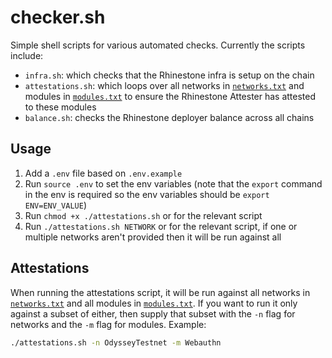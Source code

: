 # checker.sh

Simple shell scripts for various automated checks. Currently the scripts include:

- `infra.sh`: which checks that the Rhinestone infra is setup on the chain
- `attestations.sh`: which loops over all networks in [`networks.txt`](https://github.com/rhinestonewtf/constants/blob/main/networks.txt) and modules in [`modules.txt`](https://github.com/rhinestonewtf/constants/blob/main/modules.txt) to ensure the Rhinestone Attester has attested to these modules
- `balance.sh`: checks the Rhinestone deployer balance across all chains

## Usage

1. Add a `.env` file based on `.env.example`
2. Run `source .env` to set the env variables (note that the `export` command in the env is required so the env variables should be `export ENV=ENV_VALUE`)
3. Run `chmod +x ./attestations.sh` or for the relevant script
4. Run `./attestations.sh NETWORK` or for the relevant script, if one or multiple networks aren't provided then it will be run against all

## Attestations

When running the attestations script, it will be run against all networks in [`networks.txt`](https://github.com/rhinestonewtf/constants/blob/main/networks.txt) and all modules in [`modules.txt`](https://github.com/rhinestonewtf/constants/blob/main/modules.txt). If you want to run it only against a subset of either, then supply that subset with the `-n` flag for networks and the `-m` flag for modules. Example:

```sh
./attestations.sh -n OdysseyTestnet -m Webauthn
```
